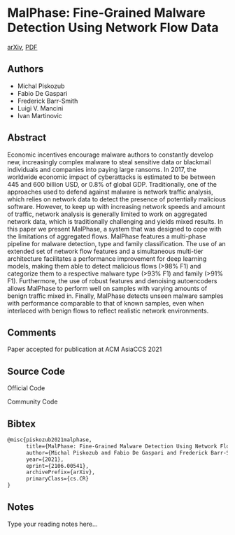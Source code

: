 
# MalPhase: Fine-Grained Malware Detection Using Network Flow Data

[arXiv](https://arxiv.org/abs/2106.0541), [PDF](https://arxiv.org/pdf/2106.0541.pdf)

## Authors

- Michal Piskozub
- Fabio De Gaspari
- Frederick Barr-Smith
- Luigi V. Mancini
- Ivan Martinovic

## Abstract

Economic incentives encourage malware authors to constantly develop new, increasingly complex malware to steal sensitive data or blackmail individuals and companies into paying large ransoms. In 2017, the worldwide economic impact of cyberattacks is estimated to be between 445 and 600 billion USD, or 0.8% of global GDP. Traditionally, one of the approaches used to defend against malware is network traffic analysis, which relies on network data to detect the presence of potentially malicious software. However, to keep up with increasing network speeds and amount of traffic, network analysis is generally limited to work on aggregated network data, which is traditionally challenging and yields mixed results. In this paper we present MalPhase, a system that was designed to cope with the limitations of aggregated flows. MalPhase features a multi-phase pipeline for malware detection, type and family classification. The use of an extended set of network flow features and a simultaneous multi-tier architecture facilitates a performance improvement for deep learning models, making them able to detect malicious flows (>98% F1) and categorize them to a respective malware type (>93% F1) and family (>91% F1). Furthermore, the use of robust features and denoising autoencoders allows MalPhase to perform well on samples with varying amounts of benign traffic mixed in. Finally, MalPhase detects unseen malware samples with performance comparable to that of known samples, even when interlaced with benign flows to reflect realistic network environments.

## Comments

Paper accepted for publication at ACM AsiaCCS 2021

## Source Code

Official Code



Community Code



## Bibtex

```tex
@misc{piskozub2021malphase,
      title={MalPhase: Fine-Grained Malware Detection Using Network Flow Data}, 
      author={Michal Piskozub and Fabio De Gaspari and Frederick Barr-Smith and Luigi V. Mancini and Ivan Martinovic},
      year={2021},
      eprint={2106.00541},
      archivePrefix={arXiv},
      primaryClass={cs.CR}
}
```

## Notes

Type your reading notes here...

